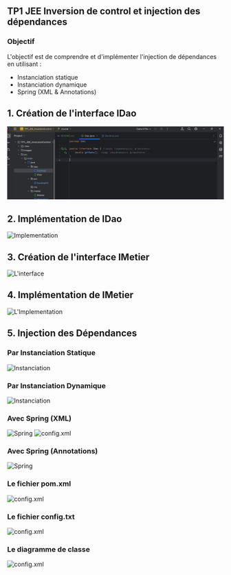 <h2>TP1 JEE Inversion de control et injection des dépendances</h2>
<h3>Objectif</h3>
  <p>L'objectif est de comprendre et d'implémenter l'injection de dépendances en utilisant :</p>
    <ul>
        <li>Instanciation statique</li>
        <li>Instanciation dynamique</li>
        <li>Spring (XML & Annotations)</li>
    </ul>
<h2>1. Création de l'interface IDao</h2>
<img src="images/5.png" alt="L'interface" DAO>
<h2>2. Implémentation de IDao</h2>
<img src="C://Users//LENOVO//IdeaProjects//TP1_JEE_InversionControl//images//6.png" alt=Implementation de DAO>
 <h2>3. Création de l'interface IMetier</h2>
<img src="C://Users//LENOVO//IdeaProjects//TP1_JEE_InversionControl//images/7.png" alt=L'interface IMetier>
<h2>4. Implémentation de IMetier</h2>
<img src="C://Users//LENOVO//IdeaProjects//TP1_JEE_InversionControl//images/8.png" alt=L'Implementation de IMetier>
 <h2>5. Injection des Dépendances</h2>
    <h3>Par Instanciation Statique</h3>
<img src="C://Users//LENOVO//IdeaProjects//TP1_JEE_InversionControl//images/9.png" alt=Instanciation Statique>
    <h3>Par Instanciation Dynamique</h3>
<img src="C://Users//LENOVO//IdeaProjects//TP1_JEE_InversionControl//images/10.png" alt=Instanciation Dynamique>
    <h3>Avec Spring (XML)</h3>
<img src="C://Users//LENOVO//IdeaProjects//TP1_JEE_InversionControl//images/11.png" alt=Spring version XML>
<img src="C://Users//LENOVO//IdeaProjects//TP1_JEE_InversionControl//images/4.png" alt=config.xml>
 <h3>Avec Spring (Annotations)</h3>
<img src="C://Users//LENOVO//IdeaProjects//TP1_JEE_InversionControl//images/12.png" alt=Spring version Annotation>
 <h3>Le fichier pom.xml</h3>
<img src="C://Users//LENOVO//IdeaProjects//TP1_JEE_InversionControl//images/2.png" alt=config.xml>
 <h3>Le fichier config.txt</h3>
<img src="C://Users//LENOVO//IdeaProjects//TP1_JEE_InversionControl//images/3.png" alt=config.xml>
 <h3>Le diagramme de classe</h3>
<img src="C://Users//LENOVO//IdeaProjects//TP1_JEE_InversionControl//images/1.png" alt=config.xml>














